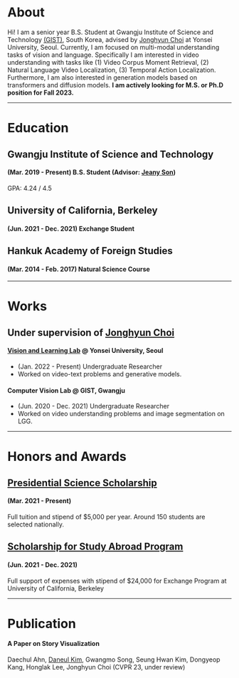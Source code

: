 # About
Hi! I am a senior year B.S. Student at Gwangju Institute of Science and Technology [(GIST)](https://www.gist.ac.kr), South Korea, advised by [Jonghyun Choi](https://ppolon.github.io) at Yonsei University, Seoul.
Currently, I am focused on multi-modal understanding tasks of vision and language. 
Specifically I am interested in video understanding with tasks like (1) Video Corpus Moment Retrieval, (2) Natural Language Video Localization, (3) Temporal Action Localization.
Furthermore, I am also interested in generation models based on transformers and diffusion models.
**I am actively looking for M.S. or Ph.D position for Fall 2023.**

---

# Education
## Gwangju Institute of Science and Technology
#### (Mar. 2019 - Present) B.S. Student (Advisor: [Jeany Son](https://jeanyson.github.io/))
GPA: 4.24 / 4.5


## University of California, Berkeley
#### (Jun. 2021 - Dec. 2021) Exchange Student


## Hankuk Academy of Foreign Studies
#### (Mar. 2014 - Feb. 2017) Natural Science Course

---

# Works
## Under supervision of [Jonghyun Choi](https://ppolon.github.io/)
#### [Vision and Learning Lab](https://yonseivnl.github.io) @ Yonsei University, Seoul
- (Jan. 2022 - Present) Undergraduate Researcher
- Worked on video-text problems and generative models.

#### Computer Vision Lab @ GIST, Gwangju
- (Jun. 2020 - Dec. 2021) Undergraduate Researcher
-  Worked on video understanding problems and image segmentation on LGG.

---

# Honors and Awards
## [Presidential Science Scholarship](https://www.kosaf.go.kr/ko/scholar.do?pg=scholarship05_05_01)
#### (Mar. 2021 - Present) 
Full tuition and stipend of $5,000 per year. Around 150 students are selected nationally.

## [Scholarship for Study Abroad Program](https://ipa.gist.ac.kr/ipa/html/sub04/040202.html)
#### (Jun. 2021 - Dec. 2021)
Full support of expenses with stipend of $24,000 for Exchange Program at University of California, Berkeley

---

# Publication
#### A Paper on Story Visualization
Daechul Ahn, <ins>Daneul Kim</ins>, Gwangmo Song, Seung Hwan Kim, Dongyeop Kang, Honglak Lee, Jonghyun Choi
(CVPR 23, under review)
